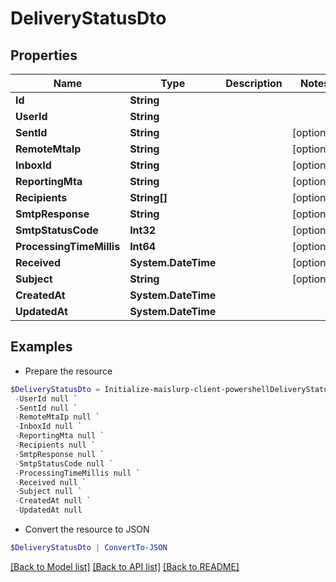 # DeliveryStatusDto
## Properties

Name | Type | Description | Notes
------------ | ------------- | ------------- | -------------
**Id** | **String** |  | 
**UserId** | **String** |  | 
**SentId** | **String** |  | [optional] 
**RemoteMtaIp** | **String** |  | [optional] 
**InboxId** | **String** |  | [optional] 
**ReportingMta** | **String** |  | [optional] 
**Recipients** | **String[]** |  | [optional] 
**SmtpResponse** | **String** |  | [optional] 
**SmtpStatusCode** | **Int32** |  | [optional] 
**ProcessingTimeMillis** | **Int64** |  | [optional] 
**Received** | **System.DateTime** |  | [optional] 
**Subject** | **String** |  | [optional] 
**CreatedAt** | **System.DateTime** |  | 
**UpdatedAt** | **System.DateTime** |  | 

## Examples

- Prepare the resource
```powershell
$DeliveryStatusDto = Initialize-maislurp-client-powershellDeliveryStatusDto  -Id null `
 -UserId null `
 -SentId null `
 -RemoteMtaIp null `
 -InboxId null `
 -ReportingMta null `
 -Recipients null `
 -SmtpResponse null `
 -SmtpStatusCode null `
 -ProcessingTimeMillis null `
 -Received null `
 -Subject null `
 -CreatedAt null `
 -UpdatedAt null
```

- Convert the resource to JSON
```powershell
$DeliveryStatusDto | ConvertTo-JSON
```

[[Back to Model list]](../README#documentation-for-models) [[Back to API list]](../README#documentation-for-api-endpoints) [[Back to README]](../README)

